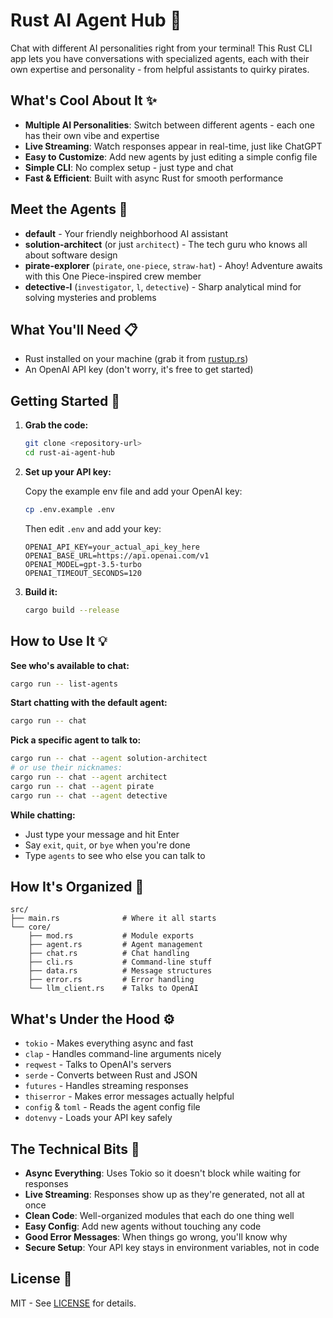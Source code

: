# Rust AI Agent Hub 🤖

Chat with different AI personalities right from your terminal! This Rust CLI app lets you have conversations with specialized agents, each with their own expertise and personality - from helpful assistants to quirky pirates.

## What's Cool About It ✨

- **Multiple AI Personalities**: Switch between different agents - each one has their own vibe and expertise
- **Live Streaming**: Watch responses appear in real-time, just like ChatGPT
- **Easy to Customize**: Add new agents by just editing a simple config file
- **Simple CLI**: No complex setup - just type and chat
- **Fast & Efficient**: Built with async Rust for smooth performance

## Meet the Agents 👥

- **default** - Your friendly neighborhood AI assistant
- **solution-architect** (or just `architect`) - The tech guru who knows all about software design
- **pirate-explorer** (`pirate`, `one-piece`, `straw-hat`) - Ahoy! Adventure awaits with this One Piece-inspired crew member
- **detective-l** (`investigator`, `l`, `detective`) - Sharp analytical mind for solving mysteries and problems

## What You'll Need 📋

- Rust installed on your machine (grab it from [rustup.rs](https://rustup.rs/))
- An OpenAI API key (don't worry, it's free to get started)

## Getting Started 🚀

1. **Grab the code:**
   ```bash
   git clone <repository-url>
   cd rust-ai-agent-hub
   ```

2. **Set up your API key:**
   
   Copy the example env file and add your OpenAI key:
   ```bash
   cp .env.example .env
   ```
   
   Then edit `.env` and add your key:
   ```
   OPENAI_API_KEY=your_actual_api_key_here
   OPENAI_BASE_URL=https://api.openai.com/v1
   OPENAI_MODEL=gpt-3.5-turbo
   OPENAI_TIMEOUT_SECONDS=120
   ```

3. **Build it:**
   ```bash
   cargo build --release
   ```

## How to Use It 💡

**See who's available to chat:**
```bash
cargo run -- list-agents
```

**Start chatting with the default agent:**
```bash
cargo run -- chat
```

**Pick a specific agent to talk to:**
```bash
cargo run -- chat --agent solution-architect
# or use their nicknames:
cargo run -- chat --agent architect
cargo run -- chat --agent pirate
cargo run -- chat --agent detective
```

**While chatting:**
- Just type your message and hit Enter
- Say `exit`, `quit`, or `bye` when you're done
- Type `agents` to see who else you can talk to

## How It's Organized 📁

```
src/
├── main.rs              # Where it all starts
└── core/
    ├── mod.rs           # Module exports
    ├── agent.rs         # Agent management
    ├── chat.rs          # Chat handling
    ├── cli.rs           # Command-line stuff
    ├── data.rs          # Message structures
    ├── error.rs         # Error handling
    └── llm_client.rs    # Talks to OpenAI
```

## What's Under the Hood ⚙️

- `tokio` - Makes everything async and fast
- `clap` - Handles command-line arguments nicely
- `reqwest` - Talks to OpenAI's servers
- `serde` - Converts between Rust and JSON
- `futures` - Handles streaming responses
- `thiserror` - Makes error messages actually helpful
- `config` & `toml` - Reads the agent config file
- `dotenvy` - Loads your API key safely

## The Technical Bits 🔧

- **Async Everything**: Uses Tokio so it doesn't block while waiting for responses
- **Live Streaming**: Responses show up as they're generated, not all at once
- **Clean Code**: Well-organized modules that each do one thing well
- **Easy Config**: Add new agents without touching any code
- **Good Error Messages**: When things go wrong, you'll know why
- **Secure Setup**: Your API key stays in environment variables, not in code

## License 📄

MIT - See [LICENSE](LICENSE) for details.